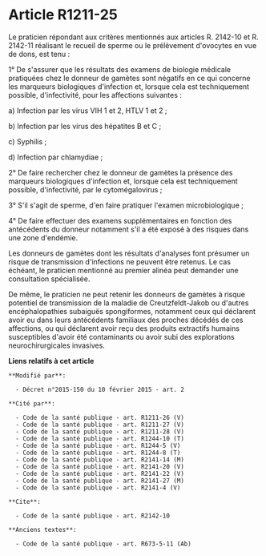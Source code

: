 # Article R1211-25

Le praticien répondant aux critères mentionnés aux articles R. 2142-10 et R. 2142-11 réalisant le recueil de sperme ou le
prélèvement d'ovocytes en vue de dons, est tenu : 

1° De s'assurer que les résultats des examens de biologie médicale pratiquées chez le donneur de gamètes sont négatifs en ce
qui concerne les marqueurs biologiques d'infection et, lorsque cela est techniquement possible, d'infectivité, pour les
affections suivantes : 

a) Infection par les virus VIH 1 et 2, HTLV 1 et 2 ; 

b) Infection par les virus des hépatites B et C ; 

c) Syphilis ; 

d) Infection par chlamydiae ; 

2° De faire rechercher chez le donneur de gamètes la présence des marqueurs biologiques d'infection et, lorsque cela est
techniquement possible, d'infectivité, par le cytomégalovirus ; 

3° S'il s'agit de sperme, d'en faire pratiquer l'examen microbiologique ; 

4° De faire effectuer des examens supplémentaires en fonction des antécédents du donneur notamment s'il a été exposé à des
risques dans une zone d'endémie. 

Les donneurs de gamètes dont les résultats d'analyses font présumer un risque de transmission d'infections ne peuvent être
retenus. Le cas échéant, le praticien mentionné au premier alinéa peut demander une consultation spécialisée. 

De même, le praticien ne peut retenir les donneurs de gamètes à risque potentiel de transmission de la maladie de
Creutzfeldt-Jakob ou d'autres encéphalopathies subaiguës spongiformes, notamment ceux qui déclarent avoir eu dans leurs
antécédents familiaux des proches décédés de ces affections, ou qui déclarent avoir reçu des produits extractifs humains
susceptibles d'avoir été contaminants ou avoir subi des explorations neurochirurgicales invasives.

**Liens relatifs à cet article**

	**Modifié par**:

	  - Décret n°2015-150 du 10 février 2015 - art. 2

	**Cité par**:

	  - Code de la santé publique - art. R1211-26 (V)
	  - Code de la santé publique - art. R1211-27 (V)
	  - Code de la santé publique - art. R1211-28 (V)
	  - Code de la santé publique - art. R1244-10 (T)
	  - Code de la santé publique - art. R1244-5 (V)
	  - Code de la santé publique - art. R1244-8 (T)
	  - Code de la santé publique - art. R2141-14 (M)
	  - Code de la santé publique - art. R2141-20 (V)
	  - Code de la santé publique - art. R2141-22 (V)
	  - Code de la santé publique - art. R2141-27 (M)
	  - Code de la santé publique - art. R2141-4 (V)

	**Cite**:

	  - Code de la santé publique - art. R2142-10

	**Anciens textes**:

	  - Code de la santé publique - art. R673-5-11 (Ab)
